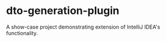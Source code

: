 # dto-generation-plugin
A show-case project demonstrating extension of IntelliJ IDEA's functionality. 
